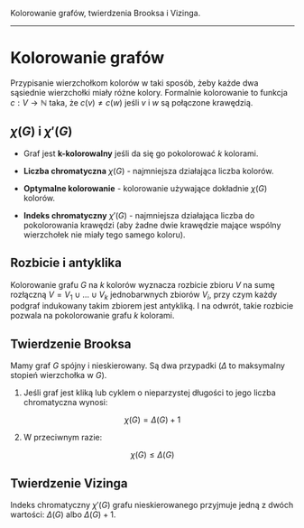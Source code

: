 Kolorowanie grafów, twierdzenia Brooksa i Vizinga.

---

# Kolorowanie grafów
Przypisanie wierzchołkom kolorów w taki sposób, żeby każde dwa sąsiednie wierzchołki miały różne kolory. Formalnie kolorowanie to funkcja $c: V \longrightarrow \mathbb{N}$ taka, że  $c(v) \neq c(w)$ jeśli $v$ i $w$ są połączone krawędzią.

## $\chi(G)$ i $\chi'(G)$
* Graf jest **k-kolorowalny** jeśli da się go pokolorować $k$ kolorami.

* **Liczba chromatyczna** $\chi(G)$ - najmniejsza działająca liczba kolorów.

* **Optymalne kolorowanie** - kolorowanie używające dokładnie $\chi(G)$ kolorów.

* **Indeks chromatyczny** $\chi'(G)$ - najmniejsza działająca liczba do pokolorowania krawędzi (aby żadne dwie krawędzie mające wspólny wierzchołek nie miały tego samego koloru).

## Rozbicie i antyklika
Kolorowanie grafu $G$ na $k$ kolorów wyznacza rozbicie zbioru $V$ na sumę rozłączną $V = V_1\cup \ldots \cup V_k$ jednobarwnych zbiorów $V_i$, przy czym każdy podgraf indukowany takim zbiorem jest antykliką. I na odwrót, takie rozbicie pozwala na pokolorowanie grafu $k$ kolorami.

## Twierdzenie Brooksa
Mamy graf $G$ spójny i nieskierowany. Są dwa przypadki ($\Delta$ to maksymalny stopień wierzchołka w $G$).

1. Jeśli graf jest kliką lub cyklem o nieparzystej długości to jego liczba chromatyczna wynosi:

$$\chi(G) = \Delta(G)+1$$

2. W przeciwnym razie:

$$\chi(G) \leqslant \Delta(G)$$

## Twierdzenie Vizinga
Indeks chromatyczny $\chi'(G)$ grafu nieskierowanego przyjmuje jedną z dwóch wartości: $\Delta(G)$ albo $\Delta(G) + 1$.
